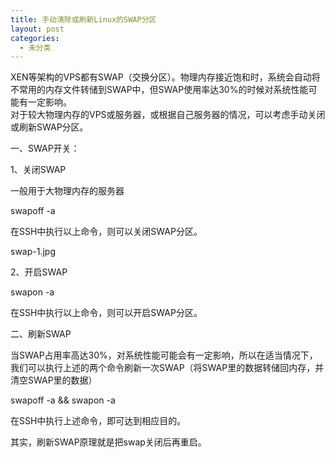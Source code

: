 ```yaml
---
title: 手动清除或刷新Linux的SWAP分区
layout: post
categories:
  - 未分类
---
```

XEN等架构的VPS都有SWAP（交换分区）。物理内存接近饱和时，系统会自动将不常用的内存文件转储到SWAP中，但SWAP使用率达30%的时候对系统性能可能有一定影响。  
对于较大物理内存的VPS或服务器，或根据自己服务器的情况，可以考虑手动关闭或刷新SWAP分区。

一、SWAP开关：

1、关闭SWAP

一般用于大物理内存的服务器

swapoff -a

在SSH中执行以上命令，则可以关闭SWAP分区。

swap-1.jpg

2、开启SWAP

swapon -a

在SSH中执行以上命令，则可以开启SWAP分区。

二、刷新SWAP

当SWAP占用率高达30%，对系统性能可能会有一定影响，所以在适当情况下，我们可以执行上述的两个命令刷新一次SWAP（将SWAP里的数据转储回内存，并清空SWAP里的数据）

swapoff -a &#038;&#038; swapon -a

在SSH中执行上述命令，即可达到相应目的。

其实，刷新SWAP原理就是把swap关闭后再重启。